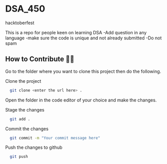 # DSA_450
hacktoberfest

This is a repo for people keen on learning DSA
-Add question in any language
-make sure the code is unique and not already submitted
-Do not spam

## How to Contribute 👨‍💻

Go to the folder where you want to clone this project then do the following.

Clone the project

```bash
  git clone <enter the url here> .
```

Open the folder in the code editor of your choice and make the changes. 

Stage the changes

```bash
  git add .
```

Commit the changes

```bash
  git commit -m "Your commit message here"
```
Push the changes to github

```bash
  git push
```
